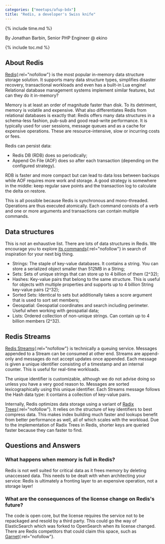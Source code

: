 ```yaml
---
categories: ["meetups/afup-bdx"]
title: "Redis, a developer's Swiss knife"
---
```


{% include time.md %}

By Jonathan Barbin, Senior PHP Engineer @ ekino  

{% include toc.md %}

## About Redis

[Redis](https://redis.io/){:rel="nofollow"} is the most popular in-memory data structure storage solution. It supports
many data structure types, simplifies disaster recovery, transactional workloads and even has a built-in Lua engine!
Relational database management systems implement similar features, but can they do it in-memory?

Memory is at least an order of magnitude faster than disk. To its detriment, memory is volatile and expensive. What also
differentiates Redis from relational databases is exactly that: Redis offers many data structures in a schema-less
fashion, pub-sub and good read-write performance. It is typically used for user sessions, message queues and as a cache
for expensive operations. These are resource-intensive, slow or incurring costs or fees.

Redis can persist data:

- Redis DB (RDB) does so periodically;
- Append On File (AOF) does so after each transaction (depending on the configured strategy).

RDB is faster and more compact but can lead to data loss between backups while AOF requires more work and storage. A
good strategy is somewhere in the middle: keep regular save points and the transaction log to calculate the delta on
restore.

This is all possible because Redis is synchronous and mono-threaded. Operations are thus executed atomically. Each
command consists of a verb and one or more arguments and transactions can contain multiple commands.

## Data structures

This is not an exhaustive list. There are lots of data structures in Redis. We encourage you to explore [its commands](https://redis.io/docs/latest/commands/){:rel="nofollow"}
in search of inspiration for your next big thing.

- Strings: The staple of key-value databases. It contains a string. You can store a serialized object smaller than 512MB
  in a String;
- Sets: Sets of unique strings that can store up to 4 billion of them (2^32);
- Hashes: Key-value pairs that belong to the same structure. This is useful for objects with multiple properties and
  supports up to 4 billion String key-value pairs (2^32);
- Sorted Sets: Identical to sets but additionally takes a score argument that is used to sort set members;
- Geospatial: Geospatial coordinates and search including perimeter. Useful when working with geospatial data;
- Lists: Ordered collection of non-unique strings. Can contain up to 4 billion members (2^32).

## Redis Streams

[Redis Streams](https://redis.io/docs/latest/develop/data-types/streams/){:rel="nofollow"} is technically a queuing
service. Messages appended to a Stream can be consumed at other end. Streams are append-only and messages do not accept
updates once appended. Each message is given a unique identifier consisting of a timestamp and an internal counter. This
is useful for real-time workloads.

The unique identifier is customizable, although we do not advise doing so unless you have a very good reason to.
Messages are sorted lexicographically using this unique identifier. Each Streams message follows the Hash data type: it
contains a collection of key-value pairs.

Internally, Redis optimizes data storage using a variant of [Radix Trees](https://en.wikipedia.org/wiki/Radix_tree){:rel="nofollow"}.
It relies on the structure of key identifiers to best compress data. This makes index building much faster and lookups
benefit from better performance as well, all of which scales with the workload. Due to the implementation of Radix Trees
in Redis, shorter keys are queried faster because they can faster to find.

## Questions and Answers

### What happens when memory is full in Redis?

Redis is not well suited for critical data as it frees memory by deleting unaccessed data. This needs to be dealt with
when architecting your service: Redis is ultimately a fronting layer to an expensive operation, not a storage layer!

### What are the consequences of the license change on Redis's future?

The code is open core, but the license requires the service not to be repackaged and resold by a third party. This could
go the way of ElasticSearch which was forked to OpenSearch when its license changed. There are Redis competitors that
could claim this space, such as [Garnet](https://microsoft.github.io/garnet/){:rel="nofollow"}.
